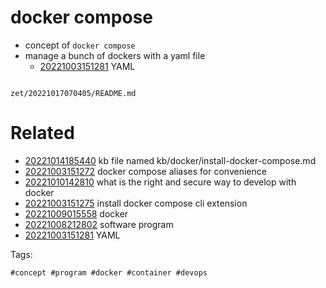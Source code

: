 # docker compose

- concept of `docker compose`
- manage a bunch of dockers with a yaml file
  - [20221003151281](/zet/20221003151281/README.md) YAML

```
```

` zet/20221017070405/README.md `

# Related

- [20221014185440](/zet/20221014185440/README.md) kb file named kb/docker/install-docker-compose.md
- [20221003151272](/zet/20221003151272/README.md) docker compose aliases for convenience
- [20221010142810](/zet/20221010142810/README.md) what is the right and secure way to develop with docker
- [20221003151275](/zet/20221003151275/README.md) install docker compose cli extension
- [20221009015558](/zet/20221009015558/README.md) docker
- [20221008212802](/zet/20221008212802/README.md) software program
- [20221003151281](/zet/20221003151281/README.md) YAML

Tags:

    #concept #program #docker #container #devops

